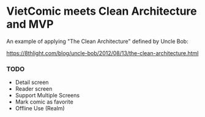 # VietComic meets Clean Architecture and MVP

An example of applying "The Clean Architecture" defined by Uncle Bob: 

https://8thlight.com/blog/uncle-bob/2012/08/13/the-clean-architecture.html

### TODO
 * Detail screen
 * Reader screen
 * Support Multiple Screens
 * Mark comic as favorite
 * Offline Use (Realm)
